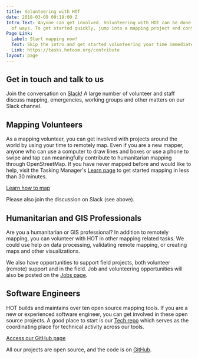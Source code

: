 ```yaml
---
title: Volunteering with HOT
date: 2018-03-09 09:19:00 Z
Intro Text: Anyone can get involved. Volunteering with HOT can be done in a number
  of ways. To get started quickly, jump into a mapping project and contribute.
Page Link:
  Label: Start mapping now!
  Text: Skip the intro and get started volunteering your time immediately by mapping.
  Link: https://tasks.hotosm.org/contribute
layout: page
---
```


## Get in touch and talk to us
Join the conversation on [Slack](http://slack.hotosm.org/)! A large number of volunteer and staff discuss mapping, emergencies, working groups and other matters on our Slack channel.

## Mapping Volunteers

As a mapping volunteer, you can get involved with projects around the world by using your time to remotely map. Even if you are a new mapper, anyone who can use a computer to draw lines and boxes or use a phone to swipe and tap can meaningfully contribute to humanitarian mapping through OpenStreetMap. If you have never mapped before and would like to help, visit the Tasking Manager's [Learn page](https://tasks.hotosm.org/learn) to get started mapping in less than 30 minutes.

<a href="https://tasks.hotosm.org/learn" class="btn btn-primary btn-lg btn-chevron">Learn how to map</a>

Please also join the discussion on Slack (see above).

## Humanitarian and GIS Professionals

Are you a humanitarian or GIS professional? In addition to remotely mapping, you can volunteer with HOT in other mapping related tasks. We could use help on data processing, validating remote mapping, or creating maps and other visualizations. 

We also have opportunities to support field projects, both volunteer (remote) support and in the field. Job and volunteering opportunities will also be posted on the [Jobs page](http://www-dev.hotosm.org/jobs/).

## Software Engineers

HOT builds and maintains over ten open source mapping tools. If you are a new or experienced software engineer, you can get involved in these open source projects. A good place to start is our [Tech repo](https://github.com/hotosm/tech) which serves as the coordinating place for technical activity across our tools. 

<a href="https://github.com/hotosm" class="btn btn-primary btn-lg btn-chevron">Access our GitHub page</a>

All our projects are open source, and the code is on [GitHub](https://github.com/hotosm/).